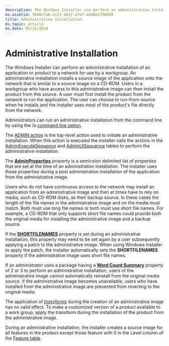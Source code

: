 ```yaml
---
description: The Windows Installer can perform an administrative installation of an application or product to a network for use by a workgroup.
ms.assetid: 5840cfab-a127-4b1f-a7af-a2d8e2786928
title: Administrative Installation
ms.topic: article
ms.date: 05/31/2018
---
```


# Administrative Installation

The Windows Installer can perform an administrative installation of an application or product to a network for use by a workgroup. An administrative installation installs a source image of the application onto the network that is similar to a source image on a CD-ROM. Users in a workgroup who have access to this administrative image can then install the product from this source. A user must first install the product from the network to run the application. The user can choose to run-from-source when he installs and the installer uses most of the product's file directly from the network.

Administrators can run an administrative installation from the command line by using the /a [command line option](command-line-options.md).

The [ADMIN action](admin-action.md) is the top-level action used to initiate an administrative installation. When this action is executed the installer calls the actions in the [AdminExecuteSequence](adminexecutesequence-table.md) and [AdminUISequence](adminuisequence-table.md) tables to perform the administrative installation.

The [**AdminProperties**](adminproperties.md) property is a semicolon delimited list of properties that are set at the time of an administration installation. The installer uses these properties during a post administration installation of the application from the administrative image.

Users who do not have continuous access to the network may install an application from an administrative image and then at times have to rely on media, such as CD-ROM disks, as their backup source. In these cases the length of the file names in the administrative image and on the media must match. Both must use long file names or both must use short file names. For example, a CD-ROM that only supports short file names could provide both the original media for installing the administrative image and a backup source.

If the [**SHORTFILENAMES**](shortfilenames.md) property is set during an administrative installation, this property may need to be set again by a user subsequently applying a patch to the administrative image. When using Windows Installer to apply the patch, the installer automatically sets the **SHORTFILENAMES** property if the administrative image uses short file names.

If an administrator uses a package having a [**Word Count Summary**](word-count-summary.md) property of 2 or 3 to perform an administrative installation, users of the administrative image cannot automatically reinstall from the original media source. If the administrative image becomes unavailable, users who have installed from the administrative image are prevented from reverting to the original media.

The application of [*transforms*](t-gly.md) during the creation of an administrative image has no valid effect. To make a customized version of a product available to a work group, apply the transform during the installation of the product from the administrative image.

During an administrative installation, the installer creates a source image for all features in the product except those feature with 0 in the Level column of the [Feature table](feature-table.md).

 

 



